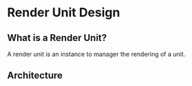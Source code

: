 # Render Unit Design

## What is a Render Unit?

A render unit is an instance to manager the rendering of a unit.

## Architecture

